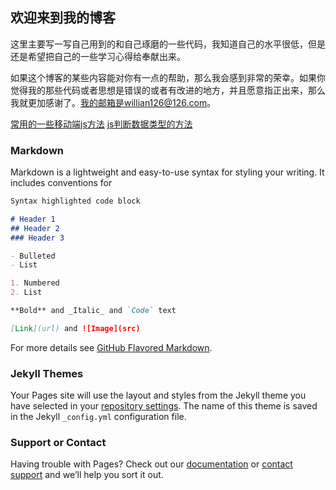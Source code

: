 ## 欢迎来到我的博客

这里主要写一写自己用到的和自己琢磨的一些代码，我知道自己的水平很低，但是还是希望把自己的一些学习心得给奉献出来。

如果这个博客的某些内容能对你有一点的帮助，那么我会感到非常的荣幸。如果你觉得我的那些代码或者思想是错误的或者有改进的地方，并且愿意指正出来，那么我就更加感谢了。我的邮箱是willian126@126.com。

[常用的一些移动端js方法](http://blog.gethin.tech/mobile/usuallUse)
[js判断数据类型的方法](http://blog.gethin.tech/js/dataType)

### Markdown

Markdown is a lightweight and easy-to-use syntax for styling your writing. It includes conventions for

```markdown
Syntax highlighted code block

# Header 1
## Header 2
### Header 3

- Bulleted
- List

1. Numbered
2. List

**Bold** and _Italic_ and `Code` text

[Link](url) and ![Image](src)
```

For more details see [GitHub Flavored Markdown](https://guides.github.com/features/mastering-markdown/).

### Jekyll Themes

Your Pages site will use the layout and styles from the Jekyll theme you have selected in your [repository settings](https://github.com/alphawillian/alphawillian.github.io/settings). The name of this theme is saved in the Jekyll `_config.yml` configuration file.

### Support or Contact

Having trouble with Pages? Check out our [documentation](https://help.github.com/categories/github-pages-basics/) or [contact support](https://github.com/contact) and we’ll help you sort it out.
